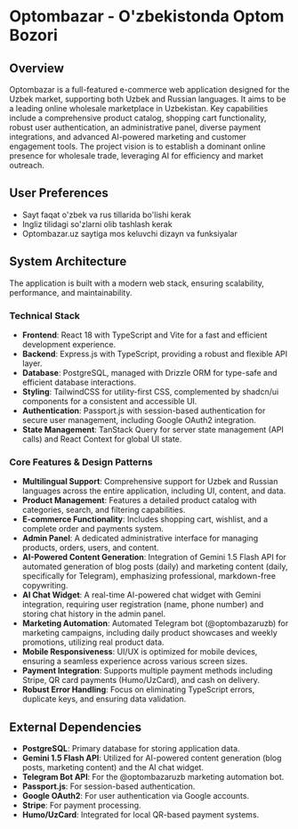 # Optombazar - O'zbekistonda Optom Bozori

## Overview
Optombazar is a full-featured e-commerce web application designed for the Uzbek market, supporting both Uzbek and Russian languages. It aims to be a leading online wholesale marketplace in Uzbekistan. Key capabilities include a comprehensive product catalog, shopping cart functionality, robust user authentication, an administrative panel, diverse payment integrations, and advanced AI-powered marketing and customer engagement tools. The project vision is to establish a dominant online presence for wholesale trade, leveraging AI for efficiency and market outreach.

## User Preferences
- Sayt faqat o'zbek va rus tillarida bo'lishi kerak
- Ingliz tilidagi so'zlarni olib tashlash kerak
- Optombazar.uz saytiga mos keluvchi dizayn va funksiyalar

## System Architecture
The application is built with a modern web stack, ensuring scalability, performance, and maintainability.

### Technical Stack
-   **Frontend**: React 18 with TypeScript and Vite for a fast and efficient development experience.
-   **Backend**: Express.js with TypeScript, providing a robust and flexible API layer.
-   **Database**: PostgreSQL, managed with Drizzle ORM for type-safe and efficient database interactions.
-   **Styling**: TailwindCSS for utility-first CSS, complemented by shadcn/ui components for a consistent and accessible UI.
-   **Authentication**: Passport.js with session-based authentication for secure user management, including Google OAuth2 integration.
-   **State Management**: TanStack Query for server state management (API calls) and React Context for global UI state.

### Core Features & Design Patterns
-   **Multilingual Support**: Comprehensive support for Uzbek and Russian languages across the entire application, including UI, content, and data.
-   **Product Management**: Features a detailed product catalog with categories, search, and filtering capabilities.
-   **E-commerce Functionality**: Includes shopping cart, wishlist, and a complete order and payments system.
-   **Admin Panel**: A dedicated administrative interface for managing products, orders, users, and content.
-   **AI-Powered Content Generation**: Integration of Gemini 1.5 Flash API for automated generation of blog posts (daily) and marketing content (daily, specifically for Telegram), emphasizing professional, markdown-free copywriting.
-   **AI Chat Widget**: A real-time AI-powered chat widget with Gemini integration, requiring user registration (name, phone number) and storing chat history in the admin panel.
-   **Marketing Automation**: Automated Telegram bot (@optombazaruzb) for marketing campaigns, including daily product showcases and weekly promotions, utilizing real product data.
-   **Mobile Responsiveness**: UI/UX is optimized for mobile devices, ensuring a seamless experience across various screen sizes.
-   **Payment Integration**: Supports multiple payment methods including Stripe, QR card payments (Humo/UzCard), and cash on delivery.
-   **Robust Error Handling**: Focus on eliminating TypeScript errors, duplicate keys, and ensuring data validation.

## External Dependencies
-   **PostgreSQL**: Primary database for storing application data.
-   **Gemini 1.5 Flash API**: Utilized for AI-powered content generation (blog posts, marketing content) and the AI chat widget.
-   **Telegram Bot API**: For the @optombazaruzb marketing automation bot.
-   **Passport.js**: For session-based authentication.
-   **Google OAuth2**: For user authentication via Google accounts.
-   **Stripe**: For payment processing.
-   **Humo/UzCard**: Integrated for local QR-based payment systems.